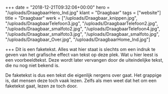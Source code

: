 +++
date = "2018-12-21T09:32:06+00:00"
hero = "/uploads/DraagbaarHero_Ind.jpg"
klant = "Draagbaar"
tags = ["website"]
title = "Draagbaar"
werk = ["/uploads/Draagbaar_knippen.jpg", "/uploads/DraagbaarTelefoon3.jpg", "/uploads/DraagbaarTelefoon2.jpg", "/uploads/Draagbaar_smalfoto2.jpg", "/uploads/DraagbaarTelefoon4.jpg", "/uploads/Draagbaar_smalfoto3.jpg", "/uploads/Draagbaar_smalfoto.jpg", "/uploads/Draagbaar_Over.jpg", "/uploads/DraagbaarHome_Ind.jpg"]

+++
Dit is een faketekst. Alles wat hier staat is slechts om een indruk te geven van het grafische effect van tekst op deze plek. Wat u hier leest is een voorbeeldtekst. Deze wordt later vervangen door de uiteindelijke tekst, die nu nog niet bekend is.

De faketekst is dus een tekst die eigenlijk nergens over gaat. Het grappige is, dat mensen deze toch vaak lezen. Zelfs als men weet dat het om een faketekst gaat, lezen ze toch door.